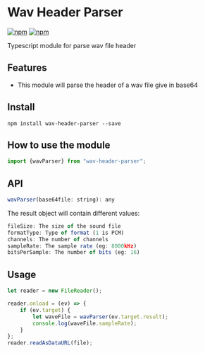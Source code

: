 # Wav Header Parser #
[![npm](https://img.shields.io/npm/v/wav-header-parser.svg)](https://www.npmjs.com/package/wav-header-parser)
[![npm](https://img.shields.io/npm/l/wav-header-parser.svg)](https://github.com/bguillaumat/Wav-Header-Parser-JS)

Typescript module for parse wav file header

## Features ##
- This module will parse the header of a wav file give in base64

## Install ##
```
npm install wav-header-parser --save
```

## How to use the module ##
```javascript
import {wavParser} from "wav-header-parser";
```

## API ##
```javascript
wavParser(base64file: string): any
```

The result object will contain different values:
```javascript
fileSize: The size of the sound file
formatType: Type of format (1 is PCM)
channels: The number of channels
sampleRate: The sample rate (eg: 8000kHz)
bitsPerSample: The number of bits (eg: 16)
```

## Usage ##
```javascript
let reader = new FileReader();

reader.onload = (ev) => {
    if (ev.target) {
        let waveFile = wavParser(ev.target.result);
        console.log(waveFile.sampleRate);
    }
};
reader.readAsDataURL(file);
```
